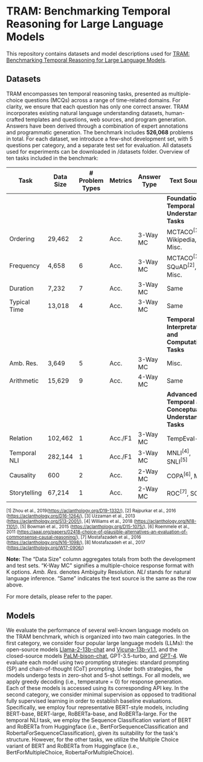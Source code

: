 # TRAM: Benchmarking Temporal Reasoning for Large Language Models
This repository contains datasets and model descriptions used for [TRAM: Benchmarking Temporal Reasoning for Large Language Models](https://arxiv.org/abs/2310.00835).

## Datasets
TRAM encompasses ten temporal reasoning tasks, presented as multiple-choice questions (MCQs) across a range of time-related domains. For clarity, we ensure that each question has only one correct answer. TRAM incorporates existing natural language understanding datasets, human-crafted templates and questions, web sources, and program generation. Answers have been derived through a combination of expert annotations and programmatic generation. The benchmark includes **526,068** problems in total. For each dataset, we introduce a few-shot development set, with 5 questions per category, and a separate test set for evaluation. 
All datasets used for experiments can be downloaded in /datasets folder. Overview of ten tasks included in the benchmark:

| **Task** | **Data Size** | **# Problem Types** | **Metrics** | **Answer Type** | **Text Sources** |
|----------|---------------|---------------------|-------------|-----------------|------------------|
| &nbsp;  | &nbsp;  | &nbsp;  | &nbsp;  | &nbsp;  | **Foundational Temporal Understanding Tasks** |
| Ordering | 29,462 | 2 | Acc. | 3-Way MC | MCTACO<sup>[1]</sup>, Wikipedia, Misc. |
| Frequency | 4,658 | 6 | Acc. | 3-Way MC | MCTACO<sup>[1]</sup>, SQuAD<sup>[2]</sup>, Misc. |
| Duration | 7,232 | 7 | Acc. | 3-Way MC | Same |
| Typical Time | 13,018 | 4 | Acc.| 3-Way MC | Same |
| | | | | | **Temporal Interpretation and Computation Tasks** |
| Amb. Res. | 3,649 | 5 | Acc. | 3-Way MC | Misc. |
| Arithmetic | 15,629 | 9 | Acc. | 4-Way MC | Same |
| | | | | | **Advanced Temporal and Conceptual Understanding Tasks** |
| Relation | 102,462 | 1 | Acc./F1 | 3-Way MC | TempEval-3<sup>[3]</sup> |
| Temporal NLI | 282,144 | 1 | Acc./F1 | 3-Way MC | MNLI<sup>[4]</sup>, SNLI<sup>[5]</sup> |
| Causality | 600 | 2 | Acc. | 2-Way MC | COPA<sup>[6]</sup>, Misc. |
| Storytelling | 67,214 | 1 | Acc. | 2-Way MC | ROC<sup>[7]</sup>, SCT<sup>[8]</sup> |

<sub>[1] Zhou et al., 2019(https://aclanthology.org/D19-1332/), [2] Rajpurkar et al., 2016 (https://aclanthology.org/D16-1264/), [3] Uzzaman et al., 2013 (https://aclanthology.org/S13-2001/), [4] Williams et al., 2018 (https://aclanthology.org/N18-1101/), [5] Bowman et al., 2015 (https://aclanthology.org/D15-1075/), [6] Roemmele et al., 2011 (https://aaai.org/papers/02418-choice-of-plausible-alternatives-an-evaluation-of-commonsense-causal-reasoning/), [7] Mostafazadeh et al., 2016 (https://aclanthology.org/N16-1098/), [8] Mostafazadeh et al., 2017 (https://aclanthology.org/W17-0906/)</sub>

**Note:** The “Data Size" column aggregates totals from both the development and test sets. “K-Way MC" signifies a multiple-choice response format with K options. *Amb. Res.* denotes Ambiguity Resolution. *NLI* stands for natural language inference. “Same" indicates the text source is the same as the row above.

For more details, please refer to the paper.

## Models
We evaluate the performance of several well-known language models on the TRAM benchmark, which is organized into two main categories.
In the first category, we consider four popular large language models (LLMs): the open-source models [Llama-2-13b-chat](https://arxiv.org/pdf/2307.09288.pdf) and [Vicuna-13b-v1.1](https://lmsys.org/blog/2023-03-30-vicuna/), and the closed-source models [PaLM-bison-chat](https://arxiv.org/pdf/2305.10403.pdf), GPT-3.5-turbo, and [GPT-4](https://arxiv.org/pdf/2303.08774.pdf).
We evaluate each model using two prompting strategies: standard prompting (SP) and chain-of-thought (CoT) prompting. Under both strategies, the models undergo tests in zero-shot and 5-shot settings.
For all models, we apply greedy decoding (i.e., temperature = 0) for response generation. Each of these models is accessed using its corresponding API key.
In the second category, we consider minimal supervision as opposed to traditional fully supervised learning in order to establish baseline evaluations. Specifically, we employ four representative BERT-style models, including BERT-base, BERT-large, RoBERTa-base, and RoBERTa-large.
For the temporal NLI task, we employ the Sequence Classification variant of BERT and RoBERTa from Huggingface (i.e., BertForSequenceClassification and RobertaForSequenceClassification), given its suitability for the task's structure. However, for the other tasks, we utilize the Multiple Choice variant of BERT and RoBERTa from Huggingface (i.e., BertForMultipleChoice, RobertaForMultipleChoice).



